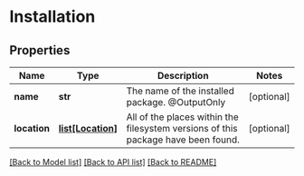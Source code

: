 # Installation

## Properties
Name | Type | Description | Notes
------------ | ------------- | ------------- | -------------
**name** | **str** | The name of the installed package. @OutputOnly | [optional] 
**location** | [**list[Location]**](Location.md) | All of the places within the filesystem versions of this package have been found. | [optional] 

[[Back to Model list]](../README.md#documentation-for-models) [[Back to API list]](../README.md#documentation-for-api-endpoints) [[Back to README]](../README.md)


